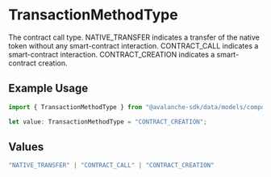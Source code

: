 # TransactionMethodType

The contract call type. NATIVE_TRANSFER indicates a transfer of the native token without any smart-contract interaction. CONTRACT_CALL indicates a smart-contract interaction. CONTRACT_CREATION indicates a smart-contract creation.

## Example Usage

```typescript
import { TransactionMethodType } from "@avalanche-sdk/data/models/components";

let value: TransactionMethodType = "CONTRACT_CREATION";
```

## Values

```typescript
"NATIVE_TRANSFER" | "CONTRACT_CALL" | "CONTRACT_CREATION"
```